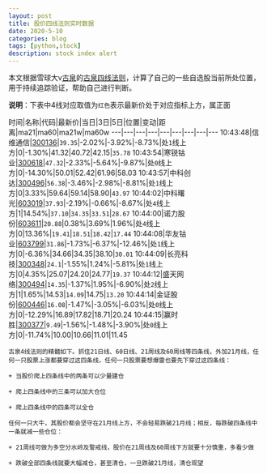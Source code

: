 ```yaml
---
layout: post
title: 股价四线法则实时数据
date: 2020-5-10
categories: blog
tags: [python,stock]
description: stock index alert
---
```



本文根据雪球大v[古泉](https://xueqiu.com/u/7148646888)的[古泉四线法则](https://xueqiu.com/7148646888/130498192)，计算了自己的一些自选股当前所处位置，用于持续追踪验证，帮助自己进行判断。

**说明**：下表中4线对应取值为`红色`表示最新价处于对应指标上方，属正面

时间|名称|代码|最新价|当日|3日|5日|位置|变动|距离|ma21|ma60|ma21w|ma60w
---|---|---|---|---|---|---|---|---
10:43:48|信维通信|[300136](https://xueqiu.com/S/SZ300136)|`39.35`|-2.02%|-3.92%|-8.73%|处`1`线上方|0|-1.30%|41.32|40.72|42.15|`35.78`
10:43:54|寒锐钴业|[300618](https://xueqiu.com/S/SZ300618)|`47.32`|-2.33%|-5.64%|-9.87%|处`0`线上方|0|-14.30%|50.01|52.42|61.96|58.03
10:43:57|中科创达|[300496](https://xueqiu.com/S/SZ300496)|`56.38`|-3.46%|-2.98%|-8.81%|处`1`线上方|0|3.33%|59.64|59.14|58.90|`43.97`
10:44:02|中科曙光|[603019](https://xueqiu.com/S/SH603019)|`37.93`|-2.19%|-0.66%|-8.67%|处`4`线上方|1|14.54%|`37.10`|`34.35`|`33.51`|`28.67`
10:44:00|诺力股份|[603611](https://xueqiu.com/S/SH603611)|`20.88`|0.38%|3.69%|1.96%|处`4`线上方|0|13.36%|`19.41`|`18.51`|`18.42`|`17.44`
10:44:08|华友钴业|[603799](https://xueqiu.com/S/SH603799)|`31.86`|-1.73%|-6.37%|-12.46%|处`1`线上方|0|-6.36%|34.66|34.35|38.10|`30.01`
10:44:09|长亮科技|[300348](https://xueqiu.com/S/SZ300348)|`24.1`|-1.55%|1.24%|-5.81%|处`1`线上方|0|4.35%|25.07|24.20|24.77|`19.37`
10:44:12|盛天网络|[300494](https://xueqiu.com/S/SZ300494)|`14.35`|-1.37%|1.95%|-6.90%|处`2`线上方|1|1.65%|14.53|`14.09`|14.75|`13.20`
10:44:14|金证股份|[600446](https://xueqiu.com/S/SH600446)|`16.08`|-1.47%|-3.05%|-6.03%|处`0`线上方|0|-12.29%|16.89|17.82|18.71|20.24
10:44:15|赢时胜|[300377](https://xueqiu.com/S/SZ300377)|`9.49`|-1.56%|-1.48%|-3.90%|处`0`线上方|0|-11.74%|10.00|10.66|11.01|11.45

```
古泉4线法则的精髓如下。抓住21日线、60日线、21周线及60周线等四条线，外加21月线，任何一只股票上涨都要穿过这四条线，任何一只股票要想爆雷也要先下穿过这四条线：

+ 当股价爬上四条线中的两条可以少量建仓

+ 爬上四条线中的三条可以加大仓位

+ 爬上四条线中的四条可以全仓

任何一只大牛，其股价都会坚守在21月线上方，不会轻易跌破21月线；相反，每跌破四条线中一条就减一些仓位：

+ 21周线可做为多空分水岭及警戒线，股价在21周线及60周线下方就要十分慎重，多看少做

+ 跌破全部四条线就要大幅减仓，甚至清仓，一旦跌破21月线，清仓观望
```